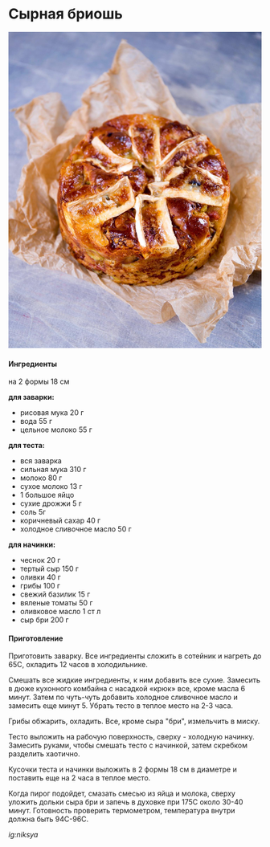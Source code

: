 ﻿---
image: ../pics/cheese-brioche.jpg
---
# Сырная бриошь

![Сырная бриошь](../pics/cheese-brioche.jpg)

#### Ингредиенты
на 2 формы 18 см

**для заварки:**
* рисовая мука 20 г
* вода 55 г
* цельное молоко 55 г

**для теста:**
* вся заварка
* сильная мука 310 г
* молоко 80 г
* сухое молоко 13 г
* 1 большое яйцо
* сухие дрожжи 5 г
* соль 5г
* коричневый сахар 40 г
* холодное сливочное масло 50 г

**для начинки:**
* чеснок 20 г
* тертый сыр 150 г
* оливки 40 г
* грибы 100 г
* свежий базилик 15 г
* вяленые томаты 50 г
* оливковое масло 1 ст л
* сыр бри 200 г

#### Приготовление

Приготовить заварку. Все ингредиенты сложить в сотейник и нагреть до 65С, охладить 12 часов в холодильнике.

Смешать все жидкие ингредиенты, к ним добавить все сухие. Замесить в дюже кухонного комбайна с насадкой «крюк» все, кроме масла 6 минут. Затем по чуть-чуть добавить холодное сливочное масло и замесить еще минут 5. Убрать тесто в теплое место на 2-3 часа.

Грибы обжарить, охладить. Все, кроме сыра "бри", измельчить в миску.

Тесто выложить на рабочую поверхность, сверху - холодную начинку. Замесить руками, чтобы смешать тесто с начинкой, затем скребком разделить хаотично.

Кусочки теста и начинки выложить в 2 формы 18 см в диаметре и поставить еще на 2 часа в теплое место.

Когда пирог подойдет, смазать смесью из яйца и молока, сверху уложить дольки сыра бри и запечь в духовке при 175С около 30-40 минут. Готовность проверить термометром, температура внутри должна быть 94С-96С.

*ig:niksya*
